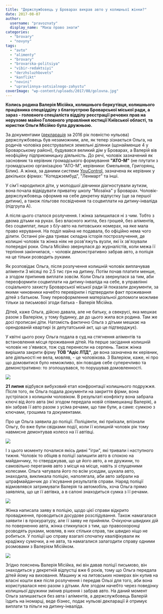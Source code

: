 ```yaml
---
title: "Держслужбовець у Броварах викрав авто у колишньої жінки?"
date: 2017-08-07
author: 
  username: "pravoznaty"
  display_name: "Маєш право знати"
categories: 
  - "brovary"
  - "novyny"
tags: 
  - "avto"
  - "alimenty"
  - "brovary"
  - "brovarska-politsiya"
  - "vibir-redaktsiyi"
  - "derzhsluzhbovets"
  - "konflikt"
  - "novini"
  - "upravlinnya-sotsialnogo-zahystu"
coverImage: "wp-content/uploads/2017/08/golovna.jpg"
---
```


**Колись родина Валерія Місійка, колишнього беркутівця, колишнього працівника спецвідділу з благоустрою Броварської міської ради, а зараз - головного спеціаліста відділу реєстрації речових прав на нерухоме майно Головного управління юстиції Київської області, та юристки Ольги Місійко була дружньою.**

За документами ([декларація](https://public.nazk.gov.ua/declaration/3d8deabe-5b2e-49fd-a8e1-eb295d27b719) за 2016 рік повністю нульова) держслужбовець був незаможним, але, як тепер зізнається Ольга, на родичів чоловіка реєструвалися земельні ділянки (щонайменше 4 у Броварському районі), будувався великий дім у Броварах, а Валерій вів неофіційну підприємницьку діяльність. До речі, чоловік зазначений як засновник та керівник громадського формування **"АТО-М"** (не плутати з громадською організацією "АТО-М", керівники: Ємельянов, Григорянц, Білик). А жінка, за даними системи [YouControl](https://youcontrol.com.ua/), зазначена як керівник у декількох фірмах: "Котеджзембуд", "Ленмарт" та інші.

У сім'ї народилися діти, у молодшої дівчинки діагностували аутизм, вона почала відвідувати приватну школу "Мозаїка" у Броварах. Чоловік-держслужбовець оформив на себе декретну відпустку (ще за першої дитини), а також пільгове посвідчення та соцвиплати на дитину-інваліда (підгрупа А).

А після цього сталося розлучення. І жінка залишилася ні з чим. Тобто з двома дітьми на руках. Без власного житла, без грошей, без аліментів, без соцвиплат, лише з б/у-авто на литовських номерах, на яке мала право керування. На поділ майна не подавала, бо офіційно нема чого ділити. Останні рік-два триває складна історія построзлучення, де колишні чоловік та жінка ніяк не розв'яжуть вузли, які їх зв'язували попередні роки. Ольга Місійко звернулася до журналістів, коли межа її терпіння закінчилася, - чоловік демонстративно забрав авто, а поліція на це тільки розводить руками.

Як розповідає Ольга, після розлучення колишній чоловік виплачував аліменти 3 місяці по 2.5 тис грн на дитину. Потім почав платити менше, а згодом припинив виплати зовсім. Коли Ольга звернулася за тим, аби переоформити соцвиплати на дитину-інваліда на себе, в управлінні соціального захисту Броварської міської ради їй показали документи, за якими чиновники начебто перевірили і підтвердили факт проживання дітей з батьком. Тому переоформлення матеріальної допомоги можливе тільки за письмової згоди батька - Валерія Місійка.

Дітей, каже Ольга, дійсно давала, але не батьку, а свекрусі, яка мешкає разом з Валерієм, у тому будинку, де до цього жила вся родина. Там же досі прописані діти. Натомість фактично Ольга з дітьми мешкає на орендованій квартирі (є депутатський акт, що це підтверджує).

У квітні цього року Ольга подала в суд на стягнення аліментів та встановлення місця проживання дітей. На перше засідання колишній чоловік не з'явився, тож суд перенесли на серпень. Також жінка вирішила закрити фірму **ТОВ "Адіс ЛТД"**, де вона зазначена як керівник, але діяльності не вела, мовляв, - це чоловікова. З Валерієм, каже, ні про що домовитися було неможливо, він поводив себе суперечливо та демонстративно: то зголошувався, то порушував домовленності.

[![](https://mpz.brovary.org/wp-content/uploads/2017/08/mysyjko.jpg)](https://mpz.brovary.org/wp-content/uploads/2017/08/mysyjko.jpg)

**21 липня** відбувся вибуховий етап конфронтації колишнього подружжя. Після того, як Ольга подала документи на закриття фірми, вона зустрілася з колишнім чоловіком. В результаті конфлікту вона забрала ключі від його авта (які згодом передала новій співмешканці Валерія), а він забрав її авто разом з усіма речами, що там були, а саме: сумкою з ключами, грошима та документами.

Про це Ольга заявила до поліції. Поліціянти, які приїхали, впізнали Ольгу, бо вже були свідками події, коли її колишній чоловік рік тому навмисне демонтував колесо на її автівці.

[![](https://mpz.brovary.org/wp-content/uploads/2017/08/P70727-155938-kopyya.jpg)](https://mpz.brovary.org/wp-content/uploads/2017/08/P70727-155938-kopyya.jpg)

І з цього моменту почалися якісь дивні "ігри", які тривали і наступного тижня. Чоловік то обіцяв в поліції залишити авто в спокою на майданчику, то стверджував, що це його авто, а не дружини, то самовільно переганяв авто з місця на місце, навіть зі спущеними колесами. Ольга чатувала його по всім усюдам, шукала авто, знаходила, викликала поліцію, наполягала, аби авто забрали на штрафмайданчик до з'ясування результатів справи. Наряд поліції відмовлявся затримувати Валерія та автомобіль, хоча Ольга прямо заявляла, що це її автівка, а в салоні знаходиться сумка з її речами.

[![](https://mpz.brovary.org/wp-content/uploads/2017/08/20638912_1267912353335314_4872161954382470969_n.jpg)](https://mpz.brovary.org/wp-content/uploads/2017/08/20638912_1267912353335314_4872161954382470969_n.jpg)

Жінка написала заяву в поліцію, щодо цієї справи відкрито провадження, проводиться досудове розслідування. Також намагалася заявити і в прокуратуру, але її заяву не прийняли. Очікуючи швидких дій по поверненню авта, жінка стикнулася з тим, що правоохоронці розводять руками, мовляв, в них стільки справ, так швидко ніщо не робиться. У поліції цю справу взагалі спочатку кваліфікували як крадіжку сумочки, а не авта, та намагалися залагодити справу одними розмовами з Валерієм Місійком.

[![](https://mpz.brovary.org/wp-content/uploads/2017/08/P70727-155719-kopyya.jpg)](https://mpz.brovary.org/wp-content/uploads/2017/08/P70727-155719-kopyya.jpg)

Згідно пояснень Валерія Місійка, які він давав поліції письмово, він знаходиться у декретній відпустці вже 6 років, тому що Ольга передала дітей йому на виховання. Машину ж на литовських номерах він купив на власні кошти вже після розлучення і передав Ользі для того, аби вона користувалася нею разом з дітьми. Але згодом начебто через поведінку колишньої дружини змінив рішення і забрав авто. На даний момент Ольга залишається без авта і аліментів, а держслужбовець Валерій їздить на іномарці, веде бізнес, подає нульові декларації й отримує виплати та пільги на дитину-інваліда.
